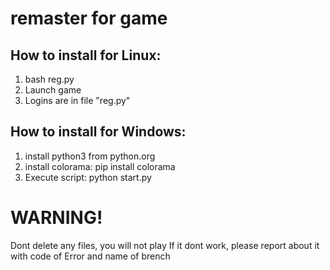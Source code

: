 # remaster for game

## How to install for Linux:
1) bash reg.py
2) Launch game
3) Logins are in file "reg.py"

## How to install for Windows:
1) install python3 from python.org
2) install colorama: pip install colorama
3) Execute script: python start.py


# WARNING!
Dont delete any files, you will not play
If it dont work, please report about it with code of Error and name of brench
